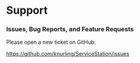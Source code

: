 # Support

### Issues, Bug Reports, and Feature Requests

Please open a new ticket on GitHub:

https://github.com/knurling/ServiceStation/issues
